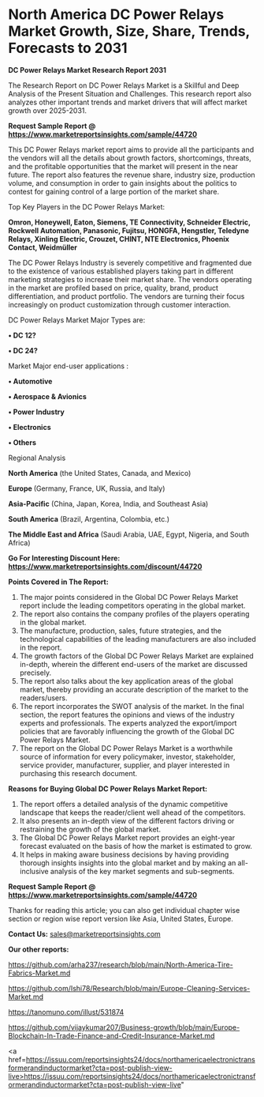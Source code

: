 # North America DC Power Relays Market Growth, Size, Share, Trends, Forecasts to 2031

<strong>DC Power Relays Market Research Report 2031</strong>

The Research Report on DC Power Relays Market is a Skillful and Deep Analysis of the Present Situation and Challenges. This research report also analyzes other important trends and market drivers that will affect market growth over 2025-2031.

<strong>Request Sample Report @ <a href=https://www.marketreportsinsights.com/sample/44720>https://www.marketreportsinsights.com/sample/44720</a></strong>

This DC Power Relays market report aims to provide all the participants and the vendors will all the details about growth factors, shortcomings, threats, and the profitable opportunities that the market will present in the near future. The report also features the revenue share, industry size, production volume, and consumption in order to gain insights about the politics to contest for gaining control of a large portion of the market share.

Top Key Players in the DC Power Relays Market:

<strong>Omron, Honeywell, Eaton, Siemens, TE Connectivity, Schneider Electric, Rockwell Automation, Panasonic, Fujitsu, HONGFA, Hengstler, Teledyne Relays, Xinling Electric, Crouzet, CHINT, NTE Electronics, Phoenix Contact, Weidmüller</strong>

The DC Power Relays Industry is severely competitive and fragmented due to the existence of various established players taking part in different marketing strategies to increase their market share. The vendors operating in the market are profiled based on price, quality, brand, product differentiation, and product portfolio. The vendors are turning their focus increasingly on product customization through customer interaction.

DC Power Relays Market Major Types are:

<strong>•  DC 12?

•  DC 24?</strong>

Market Major end-user applications :

<strong>•  Automotive

•  Aerospace & Avionics

•  Power Industry

•  Electronics

•  Others</strong>

Regional Analysis

</u><strong><b>North America</b></strong> (the United States, Canada, and Mexico)

<strong><b>Europe </b></strong>(Germany, France, UK, Russia, and Italy)

<strong><b>Asia-Pacific</b></strong> (China, Japan, Korea, India, and Southeast Asia)

<strong><b>South America</b></strong> (Brazil, Argentina, Colombia, etc.)

<strong><b>The Middle East and Africa</b></strong> (Saudi Arabia, UAE, Egypt, Nigeria, and South Africa)

<strong>Go For Interesting Discount Here: <a href=https://www.marketreportsinsights.com/discount/44720>https://www.marketreportsinsights.com/discount/44720</a></strong>

<strong>Points Covered in The Report:</strong>
<ol>
  <li>The major points considered in the Global DC Power Relays Market report include the leading competitors operating in the global market.</li>
  <li>The report also contains the company profiles of the players operating in the global market.</li>
  <li>The manufacture, production, sales, future strategies, and the technological capabilities of the leading manufacturers are also included in the report.</li>
  <li>The growth factors of the Global DC Power Relays Market are explained in-depth, wherein the different end-users of the market are discussed precisely.</li>
  <li>The report also talks about the key application areas of the global market, thereby providing an accurate description of the market to the readers/users.</li>
  <li>The report incorporates the SWOT analysis of the market. In the final section, the report features the opinions and views of the industry experts and professionals. The experts analyzed the export/import policies that are favorably influencing the growth of the Global DC Power Relays Market.</li>
  <li>The report on the Global DC Power Relays Market is a worthwhile source of information for every policymaker, investor, stakeholder, service provider, manufacturer, supplier, and player interested in purchasing this research document.</li>
</ol>
<strong>Reasons for Buying Global DC Power Relays Market Report:</strong>

<ol>
  <li>The report offers a detailed analysis of the dynamic competitive landscape that keeps the reader/client well ahead of the competitors.</li>
  <li>It also presents an in-depth view of the different factors driving or restraining the growth of the global market.</li>
  <li>The Global DC Power Relays Market report provides an eight-year forecast evaluated on the basis of how the market is estimated to grow.</li>
  <li>It helps in making aware business decisions by having providing thorough insights insights into the global market and by making an all-inclusive analysis of the key market segments and sub-segments.</li>
</ol>
<strong>Request Sample Report @ <a href=https://www.marketreportsinsights.com/sample/44720>https://www.marketreportsinsights.com/sample/44720</a></strong>


Thanks for reading this article; you can also get individual chapter wise section or region wise report version like Asia, United States, Europe.

<strong>Contact Us:</strong>
sales@marketreportsinsights.com

<strong>Our other reports:</strong>

<a href=https://github.com/arha237/research/blob/main/North-America-Tire-Fabrics-Market.md>https://github.com/arha237/research/blob/main/North-America-Tire-Fabrics-Market.md</a>

<a href=https://github.com/Ishi78/Research/blob/main/Europe-Cleaning-Services-Market.md>https://github.com/Ishi78/Research/blob/main/Europe-Cleaning-Services-Market.md</a>

<a href=https://tanomuno.com/illust/531874>https://tanomuno.com/illust/531874</a>

<a href=https://github.com/vijaykumar207/Business-growth/blob/main/Europe-Blockchain-In-Trade-Finance-and-Credit-Insurance-Market.md>https://github.com/vijaykumar207/Business-growth/blob/main/Europe-Blockchain-In-Trade-Finance-and-Credit-Insurance-Market.md</a>

<a href=https://issuu.com/reportsinsights24/docs/northamericaelectronictransformerandinductormarket?cta=post-publish-view-live>https://issuu.com/reportsinsights24/docs/northamericaelectronictransformerandinductormarket?cta=post-publish-view-live</a>"

